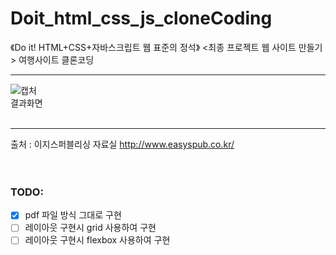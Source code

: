 # Doit_html_css_js_cloneCoding
《Do it! HTML+CSS+자바스크립트 웹 표준의 정석》 <최종 프로젝트 웹 사이트 만들기> 여행사이트 클론코딩
***

![캡처](https://user-images.githubusercontent.com/55343124/123971919-66369480-d9f5-11eb-93f2-595fcf844559.PNG)<br>
결과화면
<br>
<br>
***
출처 : 이지스퍼블리싱 자료실 http://www.easyspub.co.kr/  
<br>
<br>
### TODO:  
- [x] pdf 파일 방식 그대로 구현
- [ ] 레이아웃 구현시 grid 사용하여 구현
- [ ] 레이아웃 구현시 flexbox 사용하여 구현
